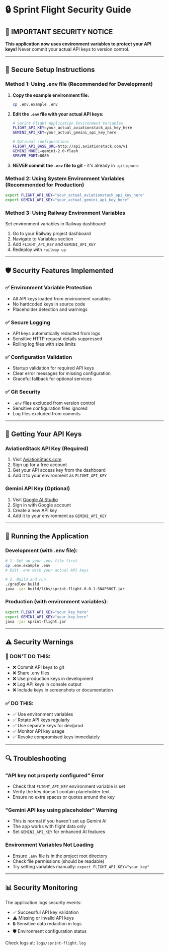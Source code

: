 # 🔒 Sprint Flight Security Guide

## 🚨 **IMPORTANT SECURITY NOTICE**

**This application now uses environment variables to protect your API keys!**
Never commit your actual API keys to version control.

---

## 🔐 **Secure Setup Instructions**

### **Method 1: Using .env file (Recommended for Development)**

1. **Copy the example environment file:**
   ```bash
   cp .env.example .env
   ```

2. **Edit the `.env` file with your actual API keys:**
   ```bash
   # Sprint Flight Application Environment Variables
   FLIGHT_API_KEY=your_actual_aviationstack_api_key_here
   GEMINI_API_KEY=your_actual_gemini_api_key_here
   
   # Optional configurations
   FLIGHT_API_BASE_URL=http://api.aviationstack.com/v1
   GEMINI_MODEL=gemini-2.0-flash
   SERVER_PORT=8080
   ```

3. **NEVER commit the `.env` file to git** - it's already in `.gitignore`

### **Method 2: Using System Environment Variables (Recommended for Production)**

```bash
export FLIGHT_API_KEY="your_actual_aviationstack_api_key_here"
export GEMINI_API_KEY="your_actual_gemini_api_key_here"
```

### **Method 3: Using Railway Environment Variables**

Set environment variables in Railway dashboard:
1. Go to your Railway project dashboard
2. Navigate to Variables section  
3. Add `FLIGHT_API_KEY` and `GEMINI_API_KEY`
4. Redeploy with `railway up`

---

## 🛡️ **Security Features Implemented**

### ✅ **Environment Variable Protection**
- All API keys loaded from environment variables
- No hardcoded keys in source code
- Placeholder detection and warnings

### ✅ **Secure Logging**
- API keys automatically redacted from logs
- Sensitive HTTP request details suppressed
- Rolling log files with size limits

### ✅ **Configuration Validation**
- Startup validation for required API keys
- Clear error messages for missing configuration
- Graceful fallback for optional services

### ✅ **Git Security**
- `.env` files excluded from version control
- Sensitive configuration files ignored
- Log files excluded from commits

---

## 🔧 **Getting Your API Keys**

### **AviationStack API Key (Required)**
1. Visit [AviationStack.com](https://aviationstack.com/)
2. Sign up for a free account
3. Get your API access key from the dashboard
4. Add it to your environment as `FLIGHT_API_KEY`

### **Gemini API Key (Optional)**
1. Visit [Google AI Studio](https://makersuite.google.com/app/apikey)
2. Sign in with Google account
3. Create a new API key
4. Add it to your environment as `GEMINI_API_KEY`

---

## 🚀 **Running the Application**

### **Development (with .env file):**
```bash
# 1. Set up your .env file first
cp .env.example .env
# Edit .env with your actual API keys

# 2. Build and run
./gradlew build
java -jar build/libs/sprint-flight-0.0.1-SNAPSHOT.jar
```

### **Production (with environment variables):**
```bash
export FLIGHT_API_KEY="your_key_here"
export GEMINI_API_KEY="your_key_here"
java -jar sprint-flight.jar
```

---

## ⚠️ **Security Warnings**

### **🚫 DON'T DO THIS:**
- ❌ Commit API keys to git
- ❌ Share .env files
- ❌ Use production keys in development
- ❌ Log API keys in console output
- ❌ Include keys in screenshots or documentation

### **✅ DO THIS:**
- ✅ Use environment variables
- ✅ Rotate API keys regularly  
- ✅ Use separate keys for dev/prod
- ✅ Monitor API key usage
- ✅ Revoke compromised keys immediately

---

## 🔍 **Troubleshooting**

### **"API key not properly configured" Error**
- Check that `FLIGHT_API_KEY` environment variable is set
- Verify the key doesn't contain placeholder text
- Ensure no extra spaces or quotes around the key

### **"Gemini API key using placeholder" Warning**
- This is normal if you haven't set up Gemini AI
- The app works with flight data only
- Set `GEMINI_API_KEY` for enhanced AI features

### **Environment Variables Not Loading**
- Ensure `.env` file is in the project root directory
- Check file permissions (should be readable)
- Try setting variables manually: `export FLIGHT_API_KEY="your_key"`

---

## 📊 **Security Monitoring**

The application logs security events:
- ✅ Successful API key validation
- ⚠️ Missing or invalid API keys  
- 🔒 Sensitive data redaction in logs
- 🛡️ Environment configuration status

Check logs at: `logs/sprint-flight.log`
